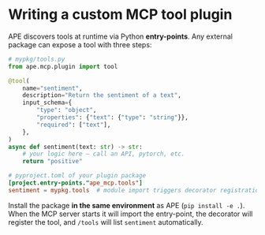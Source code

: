 # Writing a custom MCP tool plugin

APE discovers tools at runtime via Python **entry-points**. Any external package can expose a tool with three steps:

```python
# mypkg/tools.py
from ape.mcp.plugin import tool

@tool(
    name="sentiment",
    description="Return the sentiment of a text",
    input_schema={
        "type": "object",
        "properties": {"text": {"type": "string"}},
        "required": ["text"],
    },
)
async def sentiment(text: str) -> str:
    # your logic here – call an API, pytorch, etc.
    return "positive"
```

```toml
# pyproject.toml of your plugin package
[project.entry-points."ape_mcp.tools"]
sentiment = mypkg.tools  # module import triggers decorator registration
```

Install the package **in the same environment** as APE (`pip install -e .`).
When the MCP server starts it will import the entry-point, the decorator will register the tool, and `/tools` will list `sentiment` automatically. 